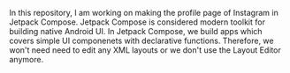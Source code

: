In this repository, I am working on making the profile page of Instagram in Jetpack Compose. 
Jetpack Compose is considered modern toolkit for building native Android UI. In Jetpack Compose, we build apps which covers simple UI componenets with declarative functions. Therefore, we won't need need to edit any XML layouts or we don't use the Layout Editor anymore. 
